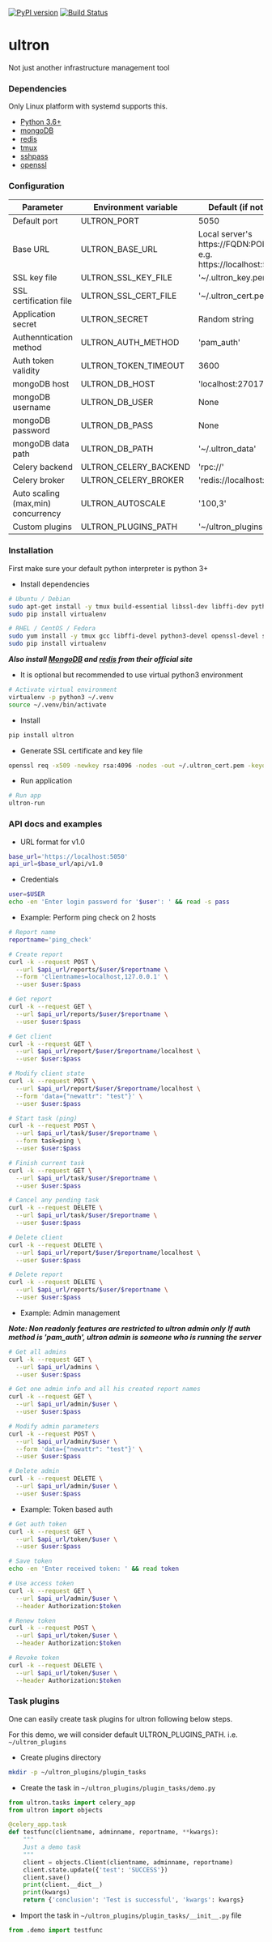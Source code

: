 [![PyPI version](https://img.shields.io/pypi/v/ultron.svg)](https://pypi.python.org/pypi/ultron)
[![Build Status](https://travis-ci.org/rapidstack/ultron.svg?branch=master)](https://travis-ci.org/rapidstack/ultron)


# ultron

Not just another infrastructure management tool


### Dependencies

Only Linux platform with systemd supports this.

* [Python 3.6+](https://www.python.org)
* [mongoDB](https://www.mongodb.com)
* [redis](https://redis.io)
* [tmux](https://github.com/tmux/tmux)
* [sshpass](https://linux.die.net/man/1/sshpass)
* [openssl](https://linux.die.net/man/1/openssl)


### Configuration

| Parameter | Environment variable | Default (if not set) |
| --------- | -------------------- | -------------------- |
| Default port | ULTRON_PORT | 5050 |
| Base URL | ULTRON_BASE_URL | Local server's https://FQDN:PORT. e.g. https://localhost:5050 |
| SSL key file | ULTRON_SSL_KEY_FILE | '~/.ultron_key.pem' |
| SSL certification file | ULTRON_SSL_CERT_FILE | '~/.ultron_cert.pem' |
| Application secret | ULTRON_SECRET | Random string |
| Authenntication method | ULTRON_AUTH_METHOD | 'pam_auth' |
| Auth token validity | ULTRON_TOKEN_TIMEOUT | 3600 |
| mongoDB host | ULTRON_DB_HOST | 'localhost:27017' |
| mongoDB username | ULTRON_DB_USER | None |
| mongoDB password | ULTRON_DB_PASS | None |
| mongoDB data path | ULTRON_DB_PATH | '~/.ultron_data' |
| Celery backend | ULTRON_CELERY_BACKEND | 'rpc://' |
| Celery broker | ULTRON_CELERY_BROKER | 'redis://localhost:6379/' |
| Auto scaling (max,min) concurrency | ULTRON_AUTOSCALE | '100,3' |
| Custom plugins | ULTRON_PLUGINS_PATH | '~/ultron_plugins' |


### Installation

First make sure your default python interpreter is python 3+

* Install dependencies

```bash
# Ubuntu / Debian
sudo apt-get install -y tmux build-essential libssl-dev libffi-dev python3-dev sshpass openssl
sudo pip install virtualenv

# RHEL / CentOS / Fedora
sudo yum install -y tmux gcc libffi-devel python3-devel openssl-devel sshpass openssl
sudo pip install virtualenv
```

***Also install [MongoDB](https://www.mongodb.com) and [redis](https://redis.io) from their official site***

* It is optional but recommended to use virtual python3 environment

```bash
# Activate virtual environment
virtualenv -p python3 ~/.venv
source ~/.venv/bin/activate
```

* Install

```bash
pip install ultron
```

* Generate SSL certificate and key file

```bash
openssl req -x509 -newkey rsa:4096 -nodes -out ~/.ultron_cert.pem -keyout ~/.ultron_key.pem -days 365
```

* Run application

```bash
# Run app
ultron-run
```


### API docs and examples

* URL format for v1.0

```bash
base_url='https://localhost:5050'
api_url=$base_url/api/v1.0
```

* Credentials

```bash
user=$USER
echo -en 'Enter login password for '$user': ' && read -s pass
```

* Example: Perform ping check on 2 hosts

```bash
# Report name
reportname='ping_check'

# Create report
curl -k --request POST \
  --url $api_url/reports/$user/$reportname \
  --form 'clientnames=localhost,127.0.0.1' \
  --user $user:$pass

# Get report
curl -k --request GET \
  --url $api_url/reports/$user/$reportname \
  --user $user:$pass

# Get client
curl -k --request GET \
  --url $api_url/report/$user/$reportname/localhost \
  --user $user:$pass

# Modify client state
curl -k --request POST \
  --url $api_url/report/$user/$reportname/localhost \
  --form 'data={"newattr": "test"}' \
  --user $user:$pass

# Start task (ping)
curl -k --request POST \
  --url $api_url/task/$user/$reportname \
  --form task=ping \
  --user $user:$pass

# Finish current task
curl -k --request GET \
  --url $api_url/task/$user/$reportname \
  --user $user:$pass

# Cancel any pending task
curl -k --request DELETE \
  --url $api_url/task/$user/$reportname \
  --user $user:$pass

# Delete client
curl -k --request DELETE \
  --url $api_url/report/$user/$reportname/localhost \
  --user $user:$pass

# Delete report
curl -k --request DELETE \
  --url $api_url/reports/$user/$reportname \
  --user $user:$pass
```


* Example: Admin management

***Note: Non readonly features are restricted to ultron admin only***
***If auth method is 'pam_auth', ultron admin is someone who is running the server***

```bash
# Get all admins
curl -k --request GET \
  --url $api_url/admins \
  --user $user:$pass

# Get one admin info and all his created report names
curl -k --request GET \
  --url $api_url/admin/$user \
  --user $user:$pass

# Modify admin parameters
curl -k --request POST \
  --url $api_url/admin/$user \
  --form 'data={"newattr": "test"}' \
  --user $user:$pass

# Delete admin
curl -k --request DELETE \
  --url $api_url/admin/$user \
  --user $user:$pass
```


* Example: Token based auth
```bash
# Get auth token
curl -k --request GET \
  --url $api_url/token/$user \
  --user $user:$pass

# Save token
echo -en 'Enter received token: ' && read token

# Use access token
curl -k --request GET \
  --url $api_url/admin/$user \
  --header Authorization:$token

# Renew token
curl -k --request POST \
  --url $api_url/token/$user \
  --header Authorization:$token

# Revoke token
curl -k --request DELETE \
  --url $api_url/token/$user \
  --header Authorization:$token
```


### Task plugins

One can easily create task plugins for ultron following below steps.

For this demo, we will consider default ULTRON_PLUGINS_PATH. i.e. `~/ultron_plugins`

* Create plugins directory

```bash
mkdir -p ~/ultron_plugins/plugin_tasks
```

* Create the task in `~/ultron_plugins/plugin_tasks/demo.py`

```python
from ultron.tasks import celery_app
from ultron import objects

@celery_app.task
def testfunc(clientname, adminname, reportname, **kwargs):
    """
    Just a demo task
    """
    client = objects.Client(clientname, adminname, reportname)
    client.state.update({'test': 'SUCCESS'})
    client.save()
    print(client.__dict__)
    print(kwargs)
    return {'conclusion': 'Test is successful', 'kwargs': kwargs}
```

* Import the task in `~/ultron_plugins/plugin_tasks/__init__.py` file

```python
from .demo import testfunc
```
